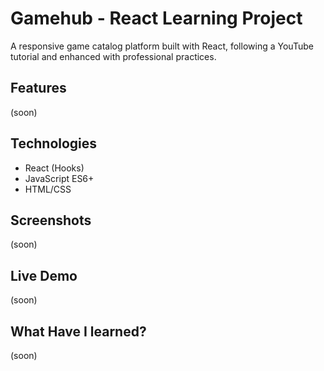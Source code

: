 # Gamehub - React Learning Project
A responsive game catalog platform built with React, following a YouTube tutorial and enhanced with professional practices.

## Features
(soon)

## Technologies
- React (Hooks)
- JavaScript ES6+
- HTML/CSS

## Screenshots
(soon)

## Live Demo
(soon)

## What Have I learned?
(soon)
